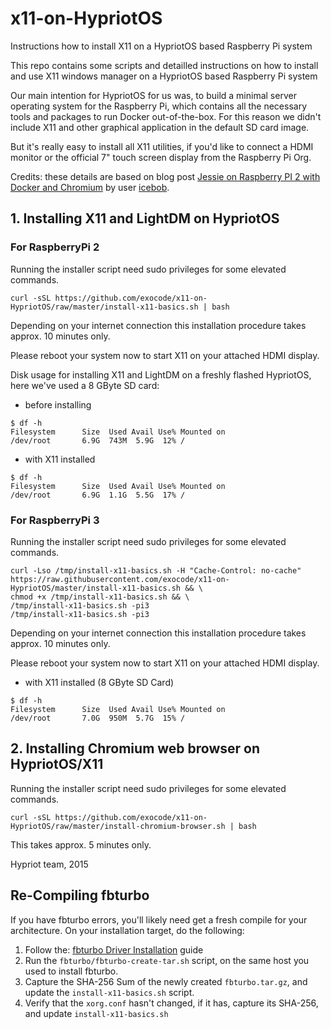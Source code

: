 # x11-on-HypriotOS
Instructions how to install X11 on a HypriotOS based Raspberry Pi system

This repo contains some scripts and detailled instructions on how to install and use X11 windows manager on a HypriotOS based Raspberry Pi system

Our main intention for HypriotOS for us was, to build a minimal server operating system for the
Raspberry Pi, which contains all the necessary tools and packages to run Docker out-of-the-box.
For this reason we didn't include X11 and other graphical application in the default SD card image.

But it's really easy to install all X11 utilities, if you'd like to connect a HDMI monitor or the official 7" touch screen display from the Raspberry Pi Org.

Credits:
these details are based on blog post [Jessie on Raspberry PI 2 with Docker and Chromium](https://medium.com/@icebob/jessie-on-raspberry-pi-2-with-docker-and-chromium-c43b8d80e7e1) by user [icebob](https://medium.com/@icebob).


## 1. Installing X11 and LightDM on HypriotOS

### For RaspberryPi 2

Running the installer script need sudo privileges for some elevated commands.
```
curl -sSL https://github.com/exocode/x11-on-HypriotOS/raw/master/install-x11-basics.sh | bash
```
Depending on your internet connection this installation procedure takes approx. 10 minutes only.

Please reboot your system now to start X11 on your attached HDMI display.

Disk usage for installing X11 and LightDM on a freshly flashed HypriotOS, here we've used a 8 GByte SD card:
 - before installing
```
$ df -h
Filesystem      Size  Used Avail Use% Mounted on
/dev/root       6.9G  743M  5.9G  12% /
```
 - with X11 installed
```
$ df -h
Filesystem      Size  Used Avail Use% Mounted on
/dev/root       6.9G  1.1G  5.5G  17% /
```

### For RaspberryPi 3

Running the installer script need sudo privileges for some elevated commands.
```
curl -Lso /tmp/install-x11-basics.sh -H "Cache-Control: no-cache" https://raw.githubusercontent.com/exocode/x11-on-HypriotOS/master/install-x11-basics.sh && \
chmod +x /tmp/install-x11-basics.sh && \
/tmp/install-x11-basics.sh -pi3
/tmp/install-x11-basics.sh -pi3
```
Depending on your internet connection this installation procedure takes approx. 10 minutes only.

Please reboot your system now to start X11 on your attached HDMI display.

- with X11 installed (8 GByte SD Card)
```
$ df -h
Filesystem      Size  Used Avail Use% Mounted on
/dev/root       7.0G  950M  5.7G  15% /
```

## 2. Installing Chromium web browser on HypriotOS/X11
Running the installer script need sudo privileges for some elevated commands.
```
curl -sSL https://github.com/exocode/x11-on-HypriotOS/raw/master/install-chromium-browser.sh | bash
```
This takes approx. 5 minutes only.


Hypriot team, 2015

## Re-Compiling fbturbo

If you have fbturbo errors, you'll likely need get a fresh compile for your architecture. On your installation target, do the following:

1. Follow the: [fbturbo Driver Installation](https://github.com/ssvb/xf86-video-fbturbo/wiki/Installation) guide
1. Run the `fbturbo/fbturbo-create-tar.sh` script, on the same host you used to install fbturbo.
1. Capture the SHA-256 Sum of the newly created `fbturbo.tar.gz`, and update the `install-x11-basics.sh` script.
1. Verify that the `xorg.conf` hasn't changed, if it has, capture its SHA-256, and update `install-x11-basics.sh`
